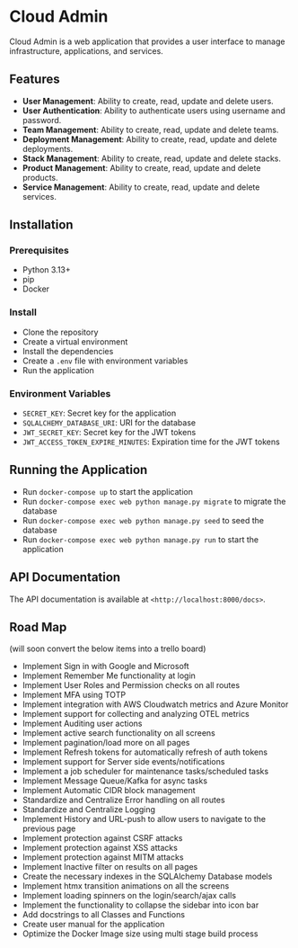 # Cloud Admin

Cloud Admin is a web application that provides a user interface to manage infrastructure, applications, and services.

## Features

* **User Management**: Ability to create, read, update and delete users.
* **User Authentication**: Ability to authenticate users using username and password.
* **Team Management**: Ability to create, read, update and delete teams.
* **Deployment Management**: Ability to create, read, update and delete deployments.
* **Stack Management**: Ability to create, read, update and delete stacks.
* **Product Management**: Ability to create, read, update and delete products.
* **Service Management**: Ability to create, read, update and delete services.

## Installation

### Prerequisites

* Python 3.13+
* pip
* Docker

### Install

* Clone the repository
* Create a virtual environment
* Install the dependencies
* Create a `.env` file with environment variables
* Run the application

### Environment Variables

* `SECRET_KEY`: Secret key for the application
* `SQLALCHEMY_DATABASE_URI`: URI for the database
* `JWT_SECRET_KEY`: Secret key for the JWT tokens
* `JWT_ACCESS_TOKEN_EXPIRE_MINUTES`: Expiration time for the JWT tokens

## Running the Application

* Run `docker-compose up` to start the application
* Run `docker-compose exec web python manage.py migrate` to migrate the database
* Run `docker-compose exec web python manage.py seed` to seed the database
* Run `docker-compose exec web python manage.py run` to start the application

## API Documentation

The API documentation is available at `<http://localhost:8000/docs>`.

## Road Map

(will soon convert the below items into a trello board)

* Implement Sign in with Google and Microsoft
* Implement Remember Me functionality at login
* Implement User Roles and Permission checks on all routes
* Implement MFA using TOTP
* Implement integration with AWS Cloudwatch metrics and Azure Monitor
* Implement support for collecting and analyzing OTEL metrics
* Implement Auditing user actions
* Implement active search functionality on all screens
* Implement pagination/load more on all pages
* Implement Refresh tokens for automatically refresh of auth tokens
* Implement support for Server side events/notifications
* Implement a job scheduler for maintenance tasks/scheduled tasks
* Implement Message Queue/Kafka for async tasks
* Implement Automatic CIDR block management
* Standardize and Centralize Error handling on all routes
* Standardize and Centralize Logging
* Implement History and URL-push to allow users to navigate to the previous page
* Implement protection against CSRF attacks
* Implement protection against XSS attacks
* Implement protection against MITM attacks
* Implement Inactive filter on results on all pages
* Create the necessary indexes in the SQLAlchemy Database models
* Implement htmx transition animations on all the screens
* Implement loading spinners on the login/search/ajax calls
* Implement the functionality to collapse the sidebar into icon bar
* Add docstrings to all Classes and Functions
* Create user manual for the application
* Optimize the Docker Image size using multi stage build process

